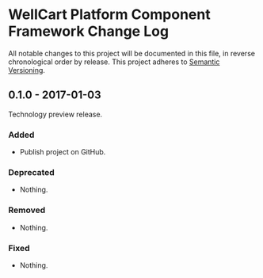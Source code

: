 WellCart Platform Component Framework Change Log
================================================

All notable changes to this project will be documented in this file, in reverse chronological order by release.
This project adheres to [Semantic Versioning](http://semver.org/).

## 0.1.0 - 2017-01-03

Technology preview release.

### Added

- Publish project on GitHub.

### Deprecated

- Nothing.

### Removed

- Nothing.

### Fixed

- Nothing.
